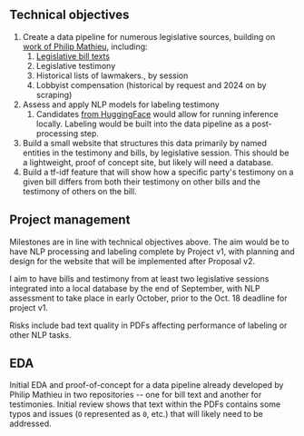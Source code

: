 ## Technical objectives
1. Create a data pipeline for numerous legislative sources, building on [work of Philip Mathieu](https://github.com/PhilipMathieu/maine-bills/tree/ba4b82802629976f74558304838c593f49e07396), including:
	1. [Legislative bill texts](https://lldc.mainelegislature.org/Open/)
	2. Legislative testimony
	3. Historical lists of lawmakers., by session
	4. Lobbyist compensation (historical by request and 2024 on by scraping)
2. Assess and apply NLP models for labeling testimony
	1. Candidates [from HuggingFace](https://huggingface.co/poltextlab/xlm-roberta-large-english-legislative-cap-v3) would allow for running inference locally. Labeling would be built into the data pipeline as a post-processing step.
3. Build a small website that structures this data primarily by named entities in the testimony and bills, by legislative session. This should be a lightweight, proof of concept site, but likely will need a database. 
4. Build a tf-idf feature that will show how a specific party's testimony on a given bill differs from both their testimony on other bills and the testimony of others on the bill.

## Project management
Milestones are in line with technical objectives above. The aim would be to have NLP processing and labeling complete by Project v1, with planning and design for the website that will be implemented after Proposal v2. 

I aim to have bills and testimony from at least two legislative sessions integrated into a local database by the end of September, with NLP assessment to take place in early October, prior to the Oct. 18 deadline for project v1. 

Risks include bad text quality in PDFs affecting performance of labeling or other NLP tasks. 

## EDA
Initial EDA and proof-of-concept for a data pipeline already developed by Philip Mathieu in two repositories -- one for bill text and another for testimonies. 
Initial review shows that text within the PDFs contains some typos and issues (`O` represented as `0`, etc.) that will likely need to be addressed.